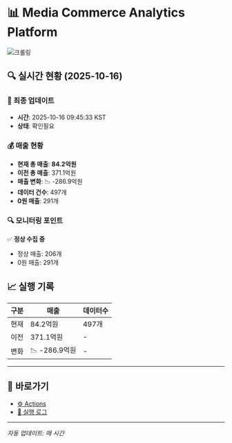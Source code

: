 # 📊 Media Commerce Analytics Platform

![크롤링](https://img.shields.io/badge/크롤링-확인필요-orange)

## 🔍 실시간 현황 (2025-10-16)

### 📍 최종 업데이트
- **시간**: 2025-10-16 09:45:33 KST
- **상태**: 확인필요

### 💰 매출 현황
- **현재 총 매출**: **84.2억원**
- **이전 총 매출**: 371.1억원
- **매출 변화**: 📉 -286.9억원
- **데이터 건수**: 497개
- **0원 매출**: 291개

### 🔍 모니터링 포인트

✅ **정상 수집 중**
- 정상 매출: 206개
- 0원 매출: 291개


## 📈 실행 기록

| 구분 | 매출 | 데이터수 |
|------|------|----------|
| 현재 | 84.2억원 | 497개 |
| 이전 | 371.1억원 | - |
| 변화 | 📉 -286.9억원 | - |

---

## 🔗 바로가기

- [⚙️ Actions](../../actions)
- [📝 실행 로그](../../actions/workflows/daily_scraping.yml)

---

*자동 업데이트: 매 시간*
